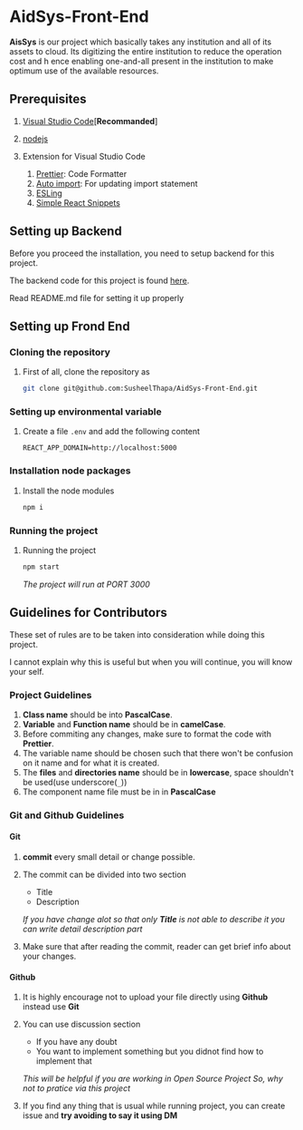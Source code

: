 # AidSys-Front-End

**AisSys** is our project which basically takes any institution and all of its assets to cloud.
Its digitizing the entire institution to reduce the operation cost and h
ence enabling one-and-all present in the institution to make optimum use of the available resources.

## Prerequisites

1. [Visual Studio Code](https://code.visualstudio.com)[**Recommanded**]
2. [nodejs](https://nodejs.org/en/)

3. Extension for Visual Studio Code

   1. [Prettier](https://marketplace.visualstudio.com/items?itemName=esbenp.prettier-vscode): Code Formatter
   2. [Auto import](https://marketplace.visualstudio.com/items?itemName=steoates.autoimport): For updating import statement
   3. [ESLing](https://marketplace.visualstudio.com/items?itemName=dbaeumer.vscode-eslint)
   4. [Simple React Snippets](https://marketplace.visualstudio.com/items?itemName=burkeholland.simple-react-snippets)

## Setting up Backend

Before you proceed the installation, you need to setup backend for this project.

The backend code for this project is found [here](https://github.com/SusheelThapa/AidSys-Back-End).

Read README.md file for setting it up properly

## Setting up Frond End

### Cloning the repository

1. First of all, clone the repository as
   ```sh
   git clone git@github.com:SusheelThapa/AidSys-Front-End.git
   ```

### Setting up environmental variable

1. Create a file `.env` and add the following content

   ```env
   REACT_APP_DOMAIN=http://localhost:5000
   ```

### Installation node packages

1. Install the node modules

   ```sh
   npm i
   ```

### Running the project

1. Running the project

   ```sh
   npm start
   ```

   _The project will run at PORT 3000_

## Guidelines for Contributors

These set of rules are to be taken into consideration while doing this project.

I cannot explain why this is useful but when you will continue, you will know your self.

### Project Guidelines

1. **Class name** should be into **PascalCase**.
2. **Variable** and **Function name** should be in **camelCase**.
3. Before commiting any changes, make sure to format the code with **Prettier**.
4. The variable name should be chosen such that there won't be confusion on it name and for what it is created.
5. The **files** and **directories name** should be in **lowercase**, space shouldn't be used(use underscore(`_`))
6. The component name file must be in in **PascalCase**

### Git and Github Guidelines

#### Git

1. **commit** every small detail or change possible.
2. The commit can be divided into two section

   - Title
   - Description

   _If you have change alot so that only **Title** is not able to describe it
   you can write detail description part_

3. Make sure that after reading the commit, reader can get brief info about your changes.

#### Github

1. It is highly encourage not to upload your file directly using **Github** instead use **Git**
2. You can use discussion section

   - If you have any doubt
   - You want to implement something but you didnot find how to implement that

   _This will be helpful if you are working in Open Source Project
   So, why not to pratice via this project_

3. If you find any thing that is usual while running project, you can create issue and **try avoiding to say it using DM**
